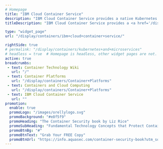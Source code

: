```yaml
---
# Homepage
title: "IBM Cloud Container Service"
description: "IBM Cloud Container Service provides a native Kubernetes Guide experience that is secure and easy to use. The service removes the distractions that are related to managing your clusters and extends the power of your apps with IBM Watson and other cloud services by binding them with Kubernetes secrets. It applies pervasive security intelligence to your entire DevOps pipeline by automatically scanning Docker images for vulnerabilities and malware."
titleDescription: "IBM Cloud Container Service provides a <a href='/display/containers/Kubernetes+Guide'>Kubernetes Guide</a> Guide experience that is secure and easy to use. The service removes the distractions that are related to managing your clusters and extends the power of your apps with IBM Watson and other cloud services by binding them with <a href='/display/containers/Container+Secrets+Management'>Kubernetes secrets</a>. It applies pervasive security intelligence to your entire <a href='/display/containers/Containers+and+DevOps'>DevOps</a> pipeline by automatically scanning <a href='/display/containers/Docker+Images+101'>Docker images</a> for vulnerabilities and malware." 

type: "widget_page"
url: "/display/containers/ibm+cloud+container+service/" 

rightSide: true 
# permalink: "/display/containers/kubernetes+and+microservices"
# headless = true  # Homepage is headless, other widget pages are not.
active: true
breadcrumbs:
 - text: Container Technology Wiki
   url: "/"
 - text: Container Platforms
   url: "/display/containers/Container+Platforms"
 - text: Containers and Cloud Computing
   url: "/display/containers/Container+Platforms"
 - text: IBM Cloud Container Service
   url: ""
promotion:
  enable: true
  promoLogo: "/images/orellylogo.svg"
  promoBackground: "#e8f5f9"
  promoHeading: "The Container Security book by Liz Rice"
  promoSubHeading: "Fundamental Technology Concepts that Protect Containerized Applications"
  promoBtnBg: "#"
  promoBtnText: "Grab Your FREE Copy"
  promoBtnUrl: "https://info.aquasec.com/container-security-book?utm_source=wiki"
---
```


